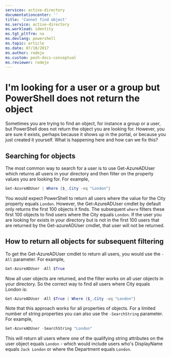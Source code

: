 ```yaml
---
services: active-directory
documentationcenter: ''
title: 'Cannot find object'
ms.service: active-directory
ms.workload: identity
ms.tgt_pltfrm: na
ms.devlang: powershell
ms.topic: article
ms.date: 07/10/2017
ms.author: rodejo
ms.custom: posh-docs-conceptual
ms.reviewer: rodejo
---
```

# I'm looking for a user or a group but PowerShell does not return the object

Sometimes you are trying to find an object, for instance a group or a user, but PowerShell does not return the object you are looking for. However, you are sure it exists, perhaps because it shows up in the portal, or because you just created it yourself.
What is happening here and how can we fix this?

## Searching for objects

The most common way to search for a user is to use Get-AzureADUser which returns all users in your directory and then filter on the property values you are looking for. For example,

```powershell
Get-AzureADUser | Where {$_.City -eq "London"}
```

You would expect PowerShell to return all users where the value for the City property equals `London`. However, the Get-AzureADUser cmdlet by default only returns the first 100 objects it finds. The subsequent `where` filters these first 100 objects to find users where the City equals `London`. If the user you are looking for exists in your directory but is not in the first 100 users that are returned by the Get-azureADUser cmdlet, that user will not be returned.

## How to return all objects for subsequent filtering

To get the Get-AzureADUser cmdlet to return all users, you would use the `-All` parameter. For example,

```powershell
Get-AzureADUser -All $True
```

Now all user objects are returned, and the filter works on all user objects in your directory. So the correct way to find all users where City equals London is:

```powershell
Get-AzureADUser -All $True | Where {$_.City -eq "London"}
```

Note that this approach works for all properties of objects. For a limited number of string properties you can also use the `-SearchString` parameter. For example,

```powershell
Get-AzureADUser -SearchString "London"
```

This will return all users where one of the qualifying string attributes on the user object equals `London` - which would include users who's DisplayName equals `Jack London` or where the Department equals `London`.
